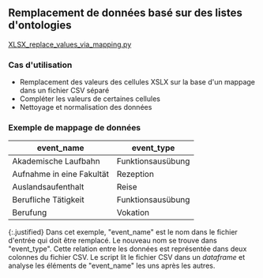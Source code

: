 ## Remplacement de données basé sur des listes d'ontologies

[XLSX_replace_values_via_mapping.py](https://github.com/ieg-dhr/DigiKAR/blob/main/XLSX_replace_values_via_mapping.py)

### Cas d'utilisation

- Remplacement des valeurs des cellules XSLX sur la base d'un mappage dans un fichier CSV séparé
- Compléter les valeurs de certaines cellules
- Nettoyage et normalisation des données

### Exemple de mappage de données

|event_name               |event_type       |
|-------------------------|-----------------|
|Akademische Laufbahn     |Funktionsausübung|
|Aufnahme in eine Fakultät|Rezeption        |
|Auslandsaufenthalt       |Reise            |
|Berufliche Tätigkeit     |Funktionsausübung|
|Berufung                 |Vokation         |

{:.justified}
Dans cet exemple, "event_name" est le nom dans le fichier d'entrée qui doit être remplacé. Le nouveau nom se trouve dans "event_type".
Cette relation entre les données est représentée dans deux colonnes du fichier CSV.
Le script lit le fichier CSV dans un *dataframe* et analyse les éléments de "event_name" les uns après les autres.
